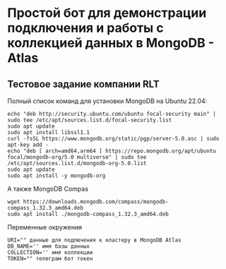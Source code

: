 # Простой бот для демонстрации подключения и работы с коллекцией данных в MongoDB - Atlas
## Тестовое задание компании RLT

Полный список команд для установки MongoDB на Ubuntu 22.04:
```
echo "deb http://security.ubuntu.com/ubuntu focal-security main" | sudo tee /etc/apt/sources.list.d/focal-security.list 
sudo apt update 
sudo apt install libssl1.1
curl -fsSL https://www.mongodb.org/static/pgp/server-5.0.asc | sudo apt-key add -
echo "deb [ arch=amd64,arm64 ] https://repo.mongodb.org/apt/ubuntu focal/mongodb-org/5.0 multiverse" | sudo tee /etc/apt/sources.list.d/mongodb-org-5.0.list
sudo apt update
sudo apt install -y mongodb-org
```
А также MongoDB Compas

```
wget https://downloads.mongodb.com/compass/mongodb-compass_1.32.3_amd64.deb
sudo apt install ./mongodb-compass_1.32.3_amd64.deb
```

Переменные окружения 
```
URI="" данные для подлючения к кластеру в MongoDB Atlas
DB_NAME='' имя базы данных
COLLECTION='' имя коллекции
TOKEN="" телеграм бот токен
```